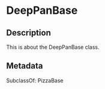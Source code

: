 # DeepPanBase

## Description

This is about the DeepPanBase class.

## Metadata

SubclassOf: PizzaBase

